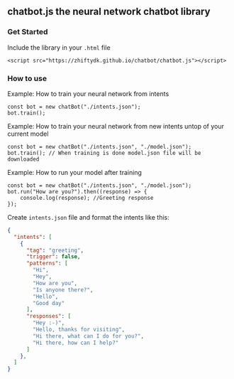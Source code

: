 ## chatbot.js the neural network chatbot library
### Get Started
Include the library in your `.html` file
```JS
<script src="https://zhiftydk.github.io/chatbot/chatbot.js"></script>
```

### How to use
Example: How to train your neural network from intents
```JS
const bot = new chatBot("./intents.json");
bot.train();
```

Example: How to train your neural network from new intents untop of your current model
```JS
const bot = new chatBot("./intents.json", "./model.json");
bot.train(); // When training is done model.json file will be downloaded
```

Example: How to run your model after training
```JS
const bot = new chatBot("./intents.json", "./model.json");
bot.run("How are you?").then((response) => {
    console.log(response); //Greeting response
});
```

Create `intents.json` file and format the intents like this:
```JSON
{
  "intents": [
    {
      "tag": "greeting",
      "trigger": false,
      "patterns": [
        "Hi",
        "Hey",
        "How are you",
        "Is anyone there?",
        "Hello",
        "Good day"
      ],
      "responses": [
        "Hey :-)",
        "Hello, thanks for visiting",
        "Hi there, what can I do for you?",
        "Hi there, how can I help?"
      ]
    },
  ]
}
```
